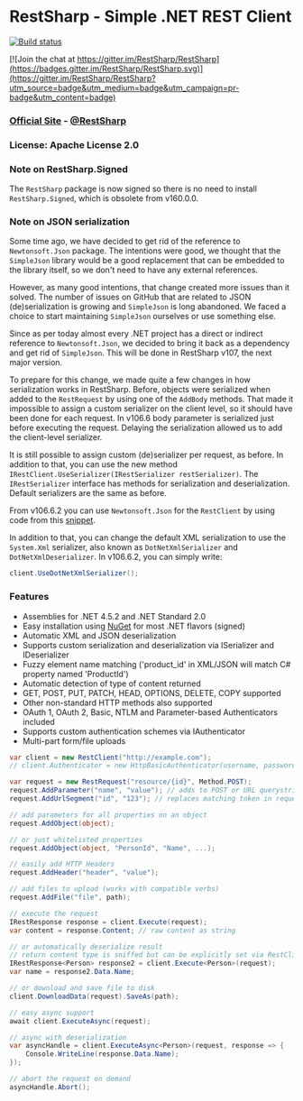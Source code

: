 # RestSharp - Simple .NET REST Client 

[![Build status](https://ci.appveyor.com/api/projects/status/5vdwwducje0miayf?svg=true)](https://ci.appveyor.com/project/hallem/restsharp)

[![Join the chat at https://gitter.im/RestSharp/RestSharp](https://badges.gitter.im/RestSharp/RestSharp.svg)](https://gitter.im/RestSharp/RestSharp?utm_source=badge&utm_medium=badge&utm_campaign=pr-badge&utm_content=badge)

### [Official Site][1] - [@RestSharp][2]  

### License: Apache License 2.0

### Note on RestSharp.Signed

The `RestSharp` package is now signed so there is no need to install `RestSharp.Signed`, which is obsolete from v160.0.0.

### Note on JSON serialization

Some time ago, we have decided to get rid of the reference to `Newtonsoft.Json` package.
The intentions were good, we thought that the `SimpleJson` library would be a good replacement that can be embedded to the library itself,
so we don't need to have any external references.

However, as many good intentions, that change created more issues than it solved. The number of issues on GitHub that are
related to JSON (de)serialization is growing and `SimpleJson` is long abandoned. We faced a choice to start maintaining
`SimpleJson` ourselves or use something else.

Since as per today almost every .NET project has a direct or indirect reference to `Newtonsoft.Json`, we decided to bring it back as a dependency
and get rid of `SimpleJson`. This will be done in RestSharp v107, the next major version.

To prepare for this change, we made quite a few changes in how serialization works in RestSharp. Before, objects were serialized
when added to the `RestRequest` by using one of the `AddBody` methods. That made it impossible to assign a custom
serializer on the client level, so it should have been done for each request. In v106.6 body parameter is serialized just
before executing the request. Delaying the serialization allowed us to add the client-level serializer.

It is still possible to assign custom (de)serializer per request, as before. In addition to that, you can
use the new method `IRestClient.UseSerializer(IRestSerializer restSerializer)`. The `IRestSerializer` interface
has methods for serialization and deserialization. Default serializers are the same as before.

From v106.6.2 you can use `Newtonsoft.Json` for the `RestClient` by using code from this [snippet](https://gist.github.com/alexeyzimarev/c00b79c11c8cce6f6208454f7933ad24).

In addition to that, you can change the default XML serialization to use the `System.Xml` serializer, also known
as `DotNetXmlSerializer` and `DotNetXmlDeserializer`. In v106.6.2, you can simply write:

```csharp
client.UseDotNetXmlSerializer();
```

### Features

* Assemblies for .NET 4.5.2 and .NET Standard 2.0
* Easy installation using [NuGet](http://nuget.org/packages/RestSharp) for most .NET flavors (signed)
* Automatic XML and JSON deserialization
* Supports custom serialization and deserialization via ISerializer and IDeserializer
* Fuzzy element name matching ('product_id' in XML/JSON will match C# property named 'ProductId')
* Automatic detection of type of content returned
* GET, POST, PUT, PATCH, HEAD, OPTIONS, DELETE, COPY supported
* Other non-standard HTTP methods also supported
* OAuth 1, OAuth 2, Basic, NTLM and Parameter-based Authenticators included
* Supports custom authentication schemes via IAuthenticator
* Multi-part form/file uploads

```csharp
var client = new RestClient("http://example.com");
// client.Authenticator = new HttpBasicAuthenticator(username, password);

var request = new RestRequest("resource/{id}", Method.POST);
request.AddParameter("name", "value"); // adds to POST or URL querystring based on Method
request.AddUrlSegment("id", "123"); // replaces matching token in request.Resource

// add parameters for all properties on an object
request.AddObject(object);

// or just whitelisted properties
request.AddObject(object, "PersonId", "Name", ...);

// easily add HTTP Headers
request.AddHeader("header", "value");

// add files to upload (works with compatible verbs)
request.AddFile("file", path);

// execute the request
IRestResponse response = client.Execute(request);
var content = response.Content; // raw content as string

// or automatically deserialize result
// return content type is sniffed but can be explicitly set via RestClient.AddHandler();
IRestResponse<Person> response2 = client.Execute<Person>(request);
var name = response2.Data.Name;

// or download and save file to disk
client.DownloadData(request).SaveAs(path);

// easy async support
await client.ExecuteAsync(request);

// async with deserialization
var asyncHandle = client.ExecuteAsync<Person>(request, response => {
    Console.WriteLine(response.Data.Name);
});

// abort the request on demand
asyncHandle.Abort();
```
 
  [1]: http://restsharp.org
  [2]: http://twitter.com/RestSharp
  [3]: http://groups.google.com/group/RestSharp
